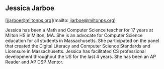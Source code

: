 ## Jessica Jarboe

[jjarboe@miltonps.org](mailto: jjarboe@miltonps.org)

Jessica has been a Math and Computer Science teacher for 17 years at Milton HS in Milton, MA. She is an advocate for Computer Science  education for all students in Massachusetts. She participated on the panel that created the Digital Literacy and Computer Science Standards and Licensure in Massachusetts. Jessica has facilitated CS professional development throughout the US for the last 4 years. She has been an AP Reader and AP CSP Mentor.
